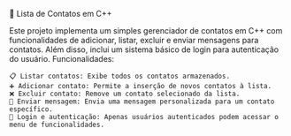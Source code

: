 📱 Lista de Contatos em C++

Este projeto implementa um simples gerenciador de contatos em C++ com funcionalidades de adicionar, listar, excluir e enviar mensagens para contatos. Além disso, inclui um sistema básico de login para autenticação do usuário.
Funcionalidades:

    📋 Listar contatos: Exibe todos os contatos armazenados.
    ➕ Adicionar contato: Permite a inserção de novos contatos à lista.
    ❌ Excluir contato: Remove um contato selecionado da lista.
    💬 Enviar mensagem: Envia uma mensagem personalizada para um contato específico.
    🔐 Login e autenticação: Apenas usuários autenticados podem acessar o menu de funcionalidades.
